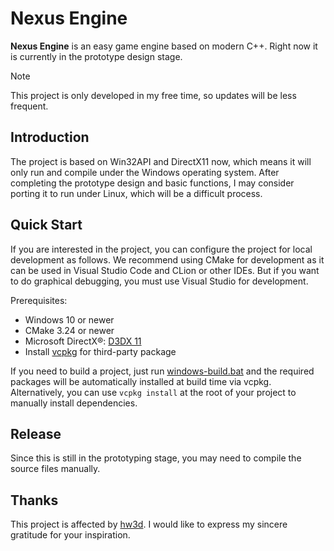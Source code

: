 # Nexus Engine

**Nexus Engine** is an easy game engine based on modern C++. Right now it is currently in the prototype design stage.

> [!NOTE]
> This project is only developed in my free time, so updates will be less frequent.

## Introduction

The project is based on Win32API and DirectX11 now, which means it will only run and compile under the Windows operating system.
After completing the prototype design and basic functions, I may consider porting it to run under Linux, which will be a difficult process.

## Quick Start

If you are interested in the project, you can configure the project for local development as follows. We recommend using CMake for development as it can be used in Visual Studio Code and CLion or other IDEs. But if you want to do graphical debugging, you must use Visual Studio for development.

Prerequisites:

- Windows 10 or newer
- CMake 3.24 or newer
- Microsoft DirectX®: [D3DX 11](https://learn.microsoft.com/en-us/windows/win32/direct3d11/d3d11-graphics-reference-d3dx11)
- Install [vcpkg](https://github.com/microsoft/vcpkg) for third-party package

If you need to build a project, just run [windows-build.bat](windows-build.bat) and the required packages will be automatically installed at build time via vcpkg.
Alternatively, you can use `vcpkg install` at the root of your project to manually install dependencies.

## Release

Since this is still in the prototyping stage, you may need to compile the source files manually.

## Thanks

This project is affected by [hw3d](https://github.com/planetchili/hw3d). I would like to express my sincere gratitude for your inspiration.
